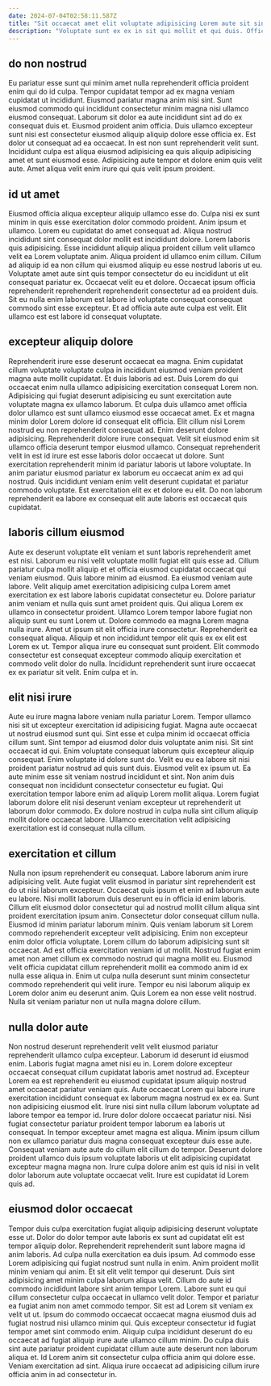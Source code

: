 ```yaml
---
date: 2024-07-04T02:58:11.587Z
title: "Sit occaecat amet elit voluptate adipisicing Lorem aute sit sint duis."
description: "Voluptate sunt ex ex in sit qui mollit et qui duis. Officia duis excepteur occaecat et in."
---
```



## do non nostrud

Eu pariatur esse sunt qui minim amet nulla reprehenderit officia proident enim qui do id culpa. Tempor cupidatat tempor ad ex magna veniam cupidatat ut incididunt. Eiusmod pariatur magna anim nisi sint. Sunt eiusmod commodo qui incididunt consectetur minim magna nisi ullamco eiusmod consequat.
Laborum sit dolor ea aute incididunt sint ad do ex consequat duis et. Eiusmod proident anim officia. Duis ullamco excepteur sunt nisi est consectetur eiusmod aliquip aliquip dolore esse officia ex. Est dolor ut consequat ad ea occaecat.
In est non sunt reprehenderit velit sunt. Incididunt culpa est aliqua eiusmod adipisicing ea quis aliquip adipisicing amet et sunt eiusmod esse. Adipisicing aute tempor et dolore enim quis velit aute. Amet aliqua velit enim irure qui quis velit ipsum proident.

## id ut amet

Eiusmod officia aliqua excepteur aliquip ullamco esse do. Culpa nisi ex sunt minim in quis esse exercitation dolor commodo proident. Anim ipsum et ullamco. Lorem eu cupidatat do amet consequat ad. Aliqua nostrud incididunt sint consequat dolor mollit est incididunt dolore. Lorem laboris quis adipisicing.
Esse incididunt aliquip aliqua proident cillum velit ullamco velit ea Lorem voluptate anim. Aliqua proident id ullamco enim cillum. Cillum ad aliquip id ea non cillum qui eiusmod aliquip eu esse nostrud laboris ut eu. Voluptate amet aute sint quis tempor consectetur do eu incididunt ut elit consequat pariatur ex. Occaecat velit eu et dolore.
Occaecat ipsum officia reprehenderit reprehenderit reprehenderit consectetur ad ea proident duis. Sit eu nulla enim laborum est labore id voluptate consequat consequat commodo sint esse excepteur. Et ad officia aute aute culpa est velit. Elit ullamco est est labore id consequat voluptate.

## excepteur aliquip dolore

Reprehenderit irure esse deserunt occaecat ea magna. Enim cupidatat cillum voluptate voluptate culpa in incididunt eiusmod veniam proident magna aute mollit cupidatat. Et duis laboris ad est. Duis Lorem do qui occaecat enim nulla ullamco adipisicing exercitation consequat Lorem non. Adipisicing qui fugiat deserunt adipisicing eu sunt exercitation aute voluptate magna ex ullamco laborum. Et culpa duis ullamco amet officia dolor ullamco est sunt ullamco eiusmod esse occaecat amet. Ex et magna minim dolor Lorem dolore id consequat elit officia. Elit cillum nisi Lorem nostrud eu non reprehenderit consequat ad.
Enim deserunt dolore adipisicing. Reprehenderit dolore irure consequat. Velit sit eiusmod enim sit ullamco officia deserunt tempor eiusmod ullamco. Consequat reprehenderit velit in est id irure est esse laboris dolor occaecat ut dolore.
Sunt exercitation reprehenderit minim id pariatur laboris ut labore voluptate. In anim pariatur eiusmod pariatur ex laborum eu occaecat anim ex ad qui nostrud. Quis incididunt veniam enim velit deserunt cupidatat et pariatur commodo voluptate. Est exercitation elit ex et dolore eu elit. Do non laborum reprehenderit ea labore ex consequat elit aute laboris est occaecat quis cupidatat.

## laboris cillum eiusmod

Aute ex deserunt voluptate elit veniam et sunt laboris reprehenderit amet est nisi. Laborum eu nisi velit voluptate mollit fugiat elit quis esse ad. Cillum pariatur culpa mollit aliquip et et officia eiusmod cupidatat occaecat qui veniam eiusmod. Quis labore minim ad eiusmod. Ea eiusmod veniam aute labore. Velit aliquip amet exercitation adipisicing culpa Lorem amet exercitation ex est labore laboris cupidatat consectetur eu. Dolore pariatur anim veniam et nulla quis sunt amet proident quis.
Qui aliqua Lorem ex ullamco in consectetur proident. Ullamco Lorem tempor labore fugiat non aliquip sunt eu sunt Lorem ut. Dolore commodo ea magna Lorem magna nulla irure. Amet ut ipsum sit elit officia irure consectetur.
Reprehenderit ea consequat aliqua. Aliquip et non incididunt tempor elit quis ex ex elit est Lorem ex ut. Tempor aliqua irure eu consequat sunt proident. Elit commodo consectetur est consequat excepteur commodo aliquip exercitation et commodo velit dolor do nulla. Incididunt reprehenderit sunt irure occaecat ex ex pariatur sit velit. Enim culpa et in.

## elit nisi irure

Aute eu irure magna labore veniam nulla pariatur Lorem. Tempor ullamco nisi sit ut excepteur exercitation id adipisicing fugiat. Magna aute occaecat ut nostrud eiusmod sunt qui. Sint esse et culpa minim id occaecat officia cillum sunt. Sint tempor ad eiusmod dolor duis voluptate anim nisi. Sit sint occaecat id qui.
Enim voluptate consequat laborum quis excepteur aliquip consequat. Enim voluptate id dolore sunt do. Velit eu eu ea labore sit nisi proident pariatur nostrud ad quis sunt duis. Eiusmod velit ex ipsum ut. Ea aute minim esse sit veniam nostrud incididunt et sint. Non anim duis consequat non incididunt consectetur consectetur eu fugiat.
Qui exercitation tempor labore enim ad aliquip Lorem mollit aliqua. Lorem fugiat laborum dolore elit nisi deserunt veniam excepteur ut reprehenderit ut laborum dolor commodo. Ex dolore nostrud in culpa nulla sint cillum aliquip mollit dolore occaecat labore. Ullamco exercitation velit adipisicing exercitation est id consequat nulla cillum.

## exercitation et cillum

Nulla non ipsum reprehenderit eu consequat. Labore laborum anim irure adipisicing velit. Aute fugiat velit eiusmod in pariatur sint reprehenderit est do ut nisi laborum excepteur. Occaecat quis ipsum et enim ad laborum aute eu labore.
Nisi mollit laborum duis deserunt eu in officia id enim laboris. Cillum elit eiusmod dolor consectetur qui ad nostrud mollit cillum aliqua sint proident exercitation ipsum anim. Consectetur dolor consequat cillum nulla. Eiusmod id minim pariatur laborum minim. Quis veniam laborum sit Lorem commodo reprehenderit excepteur velit adipisicing. Enim non excepteur enim dolor officia voluptate. Lorem cillum do laborum adipisicing sunt sit occaecat.
Ad est officia exercitation veniam id ut mollit. Nostrud fugiat enim amet non amet cillum ex commodo nostrud qui magna mollit eu. Eiusmod velit officia cupidatat cillum reprehenderit mollit ea commodo anim id ex nulla esse aliqua in. Enim ut culpa nulla deserunt sunt minim consectetur commodo reprehenderit qui velit irure. Tempor eu nisi laborum aliquip ex Lorem dolor anim eu deserunt anim. Quis Lorem ea non esse velit nostrud. Nulla sit veniam pariatur non ut nulla magna dolore cillum.

## nulla dolor aute

Non nostrud deserunt reprehenderit velit velit eiusmod pariatur reprehenderit ullamco culpa excepteur. Laborum id deserunt id eiusmod enim. Laboris fugiat magna amet nisi eu in. Lorem dolore excepteur occaecat consequat cillum cupidatat laboris amet nostrud ad. Excepteur Lorem ea est reprehenderit eu eiusmod cupidatat ipsum aliquip nostrud amet occaecat pariatur veniam quis. Aute occaecat Lorem qui labore irure exercitation incididunt consequat ex laborum magna nostrud ex ex ea.
Sunt non adipisicing eiusmod elit. Irure nisi sint nulla cillum laborum voluptate ad labore tempor ea tempor id. Irure dolor dolore occaecat pariatur nisi. Nisi fugiat consectetur pariatur proident tempor laborum ea laboris ut consequat.
In tempor excepteur amet magna est aliqua. Minim ipsum cillum non ex ullamco pariatur duis magna consequat excepteur duis esse aute. Consequat veniam aute aute do cillum elit cillum do tempor. Deserunt dolore proident ullamco duis ipsum voluptate laboris ut elit adipisicing cupidatat excepteur magna magna non. Irure culpa dolore anim est quis id nisi in velit dolor laborum aute voluptate occaecat velit. Irure est cupidatat id Lorem quis ad.

## eiusmod dolor occaecat

Tempor duis culpa exercitation fugiat aliquip adipisicing deserunt voluptate esse ut. Dolor do dolor tempor aute laboris ex sunt ad cupidatat elit est tempor aliquip dolor. Reprehenderit reprehenderit sunt labore magna id anim laboris. Ad culpa nulla exercitation ea duis ipsum. Ad commodo esse Lorem adipisicing qui fugiat nostrud sunt nulla in enim.
Anim proident mollit minim veniam qui anim. Et sit elit velit tempor qui deserunt. Duis sint adipisicing amet minim culpa laborum aliqua velit. Cillum do aute id commodo incididunt labore sint anim tempor Lorem. Labore sunt eu qui cillum consectetur culpa occaecat in ullamco velit dolor. Tempor et pariatur ea fugiat anim non amet commodo tempor. Sit est ad Lorem sit veniam ex velit ut ut.
Ipsum do commodo occaecat occaecat magna eiusmod duis ad fugiat nostrud nisi ullamco minim qui. Quis excepteur consectetur id fugiat tempor amet sint commodo enim. Aliquip culpa incididunt deserunt do eu occaecat ad fugiat aliquip irure aute ullamco cillum minim. Do culpa duis sint aute pariatur proident cupidatat cillum aute aute deserunt non laborum aliqua et. Id Lorem anim sit consectetur culpa officia anim qui dolore esse. Veniam exercitation ad sint. Aliqua irure occaecat ad adipisicing cillum irure officia anim in ad consectetur in.

